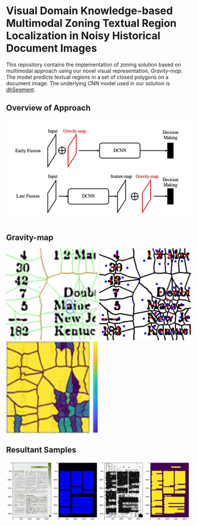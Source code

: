 # Visual Domain Knowledge-based Multimodal Zoning Textual Region Localization in Noisy Historical Document Images
This repository contains the implementation of zoning solution based on multimodal approach using our novel visual representation, *Gravity-map*. The model predicts textual regions in a set of closed polygons on a document image. The underlying CNN model used in our solution is [dhSegment](https://dhsegment.readthedocs.io/en/latest/).

## Overview of Approach
![fusion_approach](/assets/fusion_approach.png)

## Gravity-map
<img src="/assets/gravity_step_1.png" width="250" height="250">
<img src="/assets/gravity_step_2.png" width="250" height="250">
<img src="/assets/gravity_step_3.png" width="250" height="250">

## Resultant Samples
![resultant_sample](/assets/resultant_sample.png)
